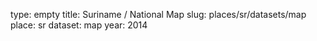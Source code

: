type: empty
title: Suriname / National Map
slug: places/sr/datasets/map
place: sr
dataset: map
year: 2014

